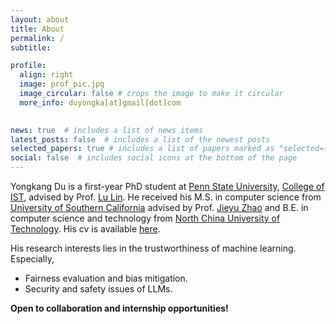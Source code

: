 ```yaml
---
layout: about
title: About
permalink: /
subtitle: 

profile:
  align: right
  image: prof_pic.jpg
  image_circular: false # crops the image to make it circular
  more_info: duyongka[at]gmail[dot]com
    

news: true  # includes a list of news items
latest_posts: false  # includes a list of the newest posts
selected_papers: true # includes a list of papers marked as "selected={true}"
social: false  # includes social icons at the bottom of the page
---
```


Yongkang Du is a first-year PhD student at [Penn State University](https://www.psu.edu/), [College of IST](https://ist.psu.edu/), advised by Prof. [Lu Lin](https://louise-lulin.github.io/). He received his M.S. in computer science from [University of Southern California](https://www.usc.edu/) advised by Prof. [Jieyu Zhao](https://jyzhao.net/index.html) and B.E. in computer science and technology from [North China University of Technology](https://en.ncut.edu.cn/). His cv is available [here](../assets/pdf/cv_yongkang.pdf).

His research interests lies in the trustworthiness of machine learning. Especially,

- Fairness evaluation and bias mitigation.
- Security and safety issues of LLMs.

**Open to collaboration and internship opportunities!**
